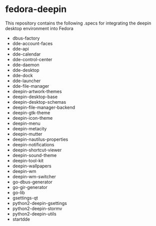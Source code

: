 # fedora-deepin

This repository contains the following .specs for integrating the deepin desktop environment into Fedora
* dbus-factory
* dde-account-faces
* dde-api
* dde-calendar
* dde-control-center
* dde-daemon
* dde-desktop
* dde-dock
* dde-launcher
* dde-file-manager
* deepin-artwork-themes
* deepin-desktop-base
* deepin-desktop-schemas
* deepin-file-manager-backend
* deepin-gtk-theme
* deepin-icon-theme
* deepin-menu
* deepin-metacity
* deepin-mutter
* deepin-nautilus-properties
* deepin-notifications
* deepin-shortcut-viewer
* deepin-sound-theme
* deepin-tool-kit
* deepin-wallpapers
* deepin-wm
* deepin-wm-switcher
* go-dbus-generator
* go-gir-generator
* go-lib
* gsettings-qt
* python2-deepin-gsettings
* python2-deepin-stormv
* python2-deepin-utils
* startdde